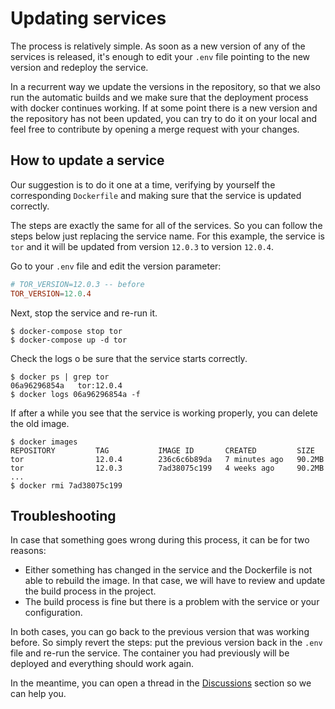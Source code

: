 # Updating services

The process is relatively simple. As soon as a new version of any of the services is released, it's enough to edit your `.env` file pointing to the new version and redeploy the service.

In a recurrent way we update the versions in the repository, so that we also run the automatic builds and we make sure that the deployment process with docker continues working. If at some point there is a new version and the repository has not been updated, you can try to do it on your local and feel free to contribute by opening a merge request with your changes.

## How to update a service

Our suggestion is to do it one at a time, verifying by yourself the corresponding `Dockerfile` and making sure that the service is updated correctly. 

The steps are exactly the same for all of the services. So you can follow the steps below just replacing the service name. For this example, the service is `tor` and it will be updated from version `12.0.3` to version `12.0.4`.

Go to your `.env` file and edit the version parameter:

```conf
# TOR_VERSION=12.0.3 -- before
TOR_VERSION=12.0.4
```

Next, stop the service and re-run it.

```shell
$ docker-compose stop tor
$ docker-compose up -d tor
```

Check the logs o be sure that the service starts correctly.

```shell
$ docker ps | grep tor
06a96296854a   tor:12.0.4
$ docker logs 06a96296854a -f
```

If after a while you see that the service is working properly, you can delete the old image.

```shell
$ docker images
REPOSITORY         TAG           IMAGE ID       CREATED         SIZE
tor                12.0.4        236c6c6b89da   7 minutes ago   90.2MB
tor                12.0.3        7ad38075c199   4 weeks ago     90.2MB
...
$ docker rmi 7ad38075c199
```

## Troubleshooting

In case that something goes wrong during this process, it can be for two reasons:

- Either something has changed in the service and the Dockerfile is not able to rebuild the image. In that case, we will have to review and update the build process in the project.
- The build process is fine but there is a problem with the service or your configuration.

In both cases, you can go back to the previous version that was working before. So simply revert the steps: put the previous version back in the `.env` file and re-run the service. The container you had previously will be deployed and everything should work again.

In the meantime, you can open a thread in the [Discussions](https://github.com/reverse-hash/bitcoin-full-node-with-docker/discussions) section so we can help you.
